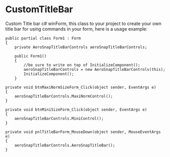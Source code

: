 # CustomTitleBar
Custom Title bar c# winForm, this class to your project to create your own title bar for using commands in your form, here is a usage example:

    public partial class Form1 : Form
    {
        private AeroSnapTitleBarControls aeroSnapTitleBarControls;

        public Form1()
        {
            //be sure to write on top of InitializeComponent();
            aeroSnapTitleBarControls = new AeroSnapTitleBarControls(this);
            InitializeComponent();
        }
        
    private void btnMaxiNormSizeForm_Click(object sender, EventArgs e)
    {
        aeroSnapTitleBarControls.MaxiNormControl();
    }

    private void btnMiniSizeForm_Click(object sender, EventArgs e)
    {
        aeroSnapTitleBarControls.MiniControl();
    }

    private void pnlTitleBarForm_MouseDown(object sender, MouseEventArgs e)
    {
        aeroSnapTitleBarControls.AeroSnapTitleBar();
    }
  
